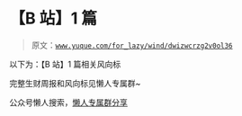 # 【B 站】1 篇

> 原文：[`www.yuque.com/for_lazy/wind/dwizwcrzg2v0ol36`](https://www.yuque.com/for_lazy/wind/dwizwcrzg2v0ol36)

以下为：【B 站】1 篇相关风向标

完整生财周报和风向标见懒人专属群~

公众号懒人搜索，[懒人专属群分享](https://lazybook.fun/#/blog/group)